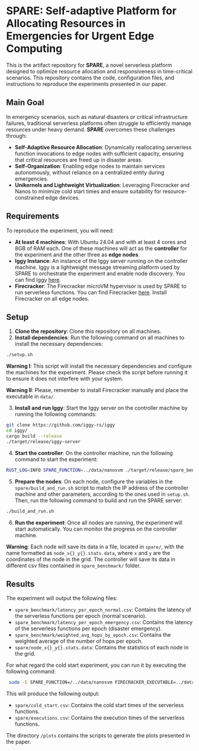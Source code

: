 # SPARE: Self-adaptive Platform for Allocating Resources in Emergencies for Urgent Edge Computing
This is the artifact repository for **SPARE**, a novel serverless platform designed to optimize resource allocation and responsiveness in time-critical scenarios.
This repository contains the code, configuration files, and instructions to reproduce the experiments presented in our paper.

## Main Goal
In emergency scenarios, such as natural disasters or critical infrastructure failures, traditional serverless platforms often struggle to efficiently manage resources under heavy demand. **SPARE** overcomes these challenges through:

- **Self-Adaptive Resource Allocation**: Dynamically reallocating serverless function invocations to edge nodes with sufficient capacity, ensuring that critical resources are freed up in disaster areas.
- **Self-Organization**: Enabling edge nodes to maintain services autonomously, without reliance on a centralized entity during emergencies.
- **Unikernels and Lightweight Virtualization**: Leveraging Firecracker and Nanos to minimize cold start times and ensure suitability for resource-constrained edge devices.

## Requirements
To reproduce the experiment, you will need:
- **At least 4 machines**: With Ubuntu 24.04 and with at least 4 cores and 8GB of RAM each. One of these machines will act as the **controller** for the experiment and the other three as **edge nodes**.
- **Iggy Instance**: An instance of the Iggy server running on the controller machine. Iggy is a lightweight message streaming platform used by SPARE to orchestrate the experiment and enable node discovery. You can find Iggy [here](https://iggy.rs "here").
- **Firecracker**: The Firecracker microVM hypervisor is used by SPARE to run serverless functions. You can find Firecracker [here](https://firecracker-microvm.github.io/ "here"). Install Firecracker on all edge nodes.

## Setup
1. **Clone the repository**: Clone this repository on all machines.
2. **Install dependencies**: Run the following command on all machines to install the necessary dependencies:
```bash
./setup.sh
```
**Warning I**: This script will install the necessary dependencies and configure the machines for the experiment. Please check the script before running it to ensure it does not interfere with your system. 

**Warning II**: Please, remember to install Firecracker manually and place the executable in `data/`.

3. **Install and run Iggy**: Start the Iggy server on the controller machine by running the following commands:
```bash
git clone https://github.com/iggy-rs/iggy
cd iggy/
cargo build --release
./target/release/iggy-server
```
4. **Start the controller**: On the controller machine, run the following command to start the experiment:
```bash
RUST_LOG=INFO SPARE_FUNCTION=../data/nanosvm ./target/release/spare_benchmark -b [IGGY_ADDRESS] -n [NUMBER_OF_NODES] -i [EPOCHS (i.e., 50)] -x 100 -y 150 [DIMENSION OF THE GRID]
```
5. **Prepare the nodes**: On each node, configure the variables in the `spare/build_and_run.sh` script to match the IP address of the controller machine and other parameters, according to the ones used in `setup.sh`. Then, run the following command to build and run the SPARE server:
```bash
./build_and_run.sh
```
6. **Run the experiment**: Once all nodes are running, the experiment will start automatically. You can monitor the progress on the controller machine.

**Warning**: Each node will save its data in a file, located in `spare/`, with the name formatted as `node_x{}_y{}.stats.data`, where `x` and `y` are the coordinates of the node in the grid. The controller will save its data in different csv files contained in `spare_benchmark/` folder.

## Results
The experiment will output the following files:
- `spare_benchmark/latency_per_epoch_normal.csv`: Contains the latency of the serverless functions per epoch (normal scenario).
- `spare_benchmark/latency_per_epoch_emergency.csv`: Contains the latency of the serverless functions per epoch (disaster emergency).
- `spare_benchmark/weighted_avg_hops_by_epoch.csv`: Contains the weighted average of the number of hops per epoch.
- `spare/node_x{}_y{}.stats.data`: Contains the statistics of each node in the grid.

For what regard the cold start experiment, you can run it by executing the following command:
```bash
 sudo -E SPARE_FUNCTION=/../data/nanosvm FIRECRACKER_EXECUTABLE=../data/firecracker NANOS_KERNEL=../data/kernel.img BRIDGE_INTERFACE=br0 /home/user/.cargo/bin/cargo test --package ohsw --release --lib -- endpoints::test::benchmark --exact --show-output 
```
This will produce the following output:
- `spare/cold_start.csv`: Contains the cold start times of the serverless functions.
- `spare/executions.csv`: Contains the execution times of the serverless functions.

The directory `/plots` contains the scripts to generate the plots presented in the paper.